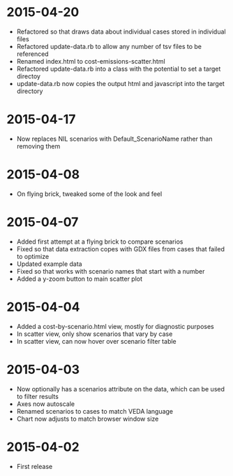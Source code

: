 # 2015-04-20

* Refactored so that draws data about individual cases stored in individual files
* Refactored update-data.rb to allow any number of tsv files to be referenced
* Renamed index.html to cost-emissions-scatter.html
* Refactored update-data.rb into a class with the potential to set a target directoy
* update-data.rb now copies the output html and javascript into the target directory

# 2015-04-17

* Now replaces NIL scenarios with Default_ScenarioName rather than removing them

# 2015-04-08

* On flying brick, tweaked some of the look and feel

# 2015-04-07

* Added first attempt at a flying brick to compare scenarios
* Fixed so that data extraction copes with GDX files from cases that failed to optimize
* Updated example data
* Fixed so that works with scenario names that start with a number
* Added a y-zoom button to main scatter plot

# 2015-04-04

* Added a cost-by-scenario.html view, mostly for diagnostic purposes
* In scatter view, only show scenarios that vary by case
* In scatter view, can now hover over scenario filter table

# 2015-04-03

* Now optionally has a scenarios attribute on the data, which can be used to filter results
* Axes now autoscale
* Renamed scenarios to cases to match VEDA language
* Chart now adjusts to match browser window size

# 2015-04-02

* First release

